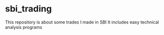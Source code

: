 # sbi_trading
This repository is about some trades I made in SBI
It includes easy technical analysis programs
